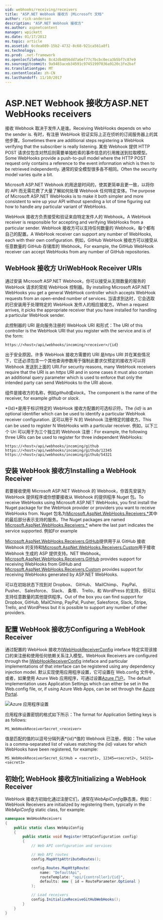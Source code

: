 ```yaml
---
uid: webhooks/receiving/receivers
title: "ASP.NET Webhook 接收方 |Microsoft 文档"
author: rick-anderson
description: "ASP.NET Webhook 接收方"
ms.author: aspnetcontent
manager: wpickett
ms.date: 01/17/2012
ms.topic: article
ms.assetid: 6cdea089-15b2-4732-8c68-921ca561a8f1
ms.technology: 
ms.prod: .net-framework
ms.openlocfilehash: 8c42db4056dd7a6ef77c7bcbc0eca3b5bf7c87e9
ms.sourcegitcommit: 9a9483aceb34591c97451997036a9120c3fe2baf
ms.translationtype: MT
ms.contentlocale: zh-CN
ms.lasthandoff: 11/10/2017
---
```

# <a name="aspnet-webhooks-receivers"></a><span data-ttu-id="4411c-103">ASP.NET Webhook 接收方</span><span class="sxs-lookup"><span data-stu-id="4411c-103">ASP.NET WebHooks receivers</span></span>

<span data-ttu-id="4411c-104">接收 Webhook 取决于发件人是谁。</span><span class="sxs-lookup"><span data-stu-id="4411c-104">Receiving WebHooks depends on who the sender is.</span></span> <span data-ttu-id="4411c-105">有时，有注册 WebHook 验证实际上正在侦听的订阅服务器上的其他步骤。</span><span class="sxs-lookup"><span data-stu-id="4411c-105">Sometimes there are additional steps registering a WebHook verifying that the subscriber is really listening.</span></span> <span data-ttu-id="4411c-106">某些 Webhook 提供 HTTP POST 请求仅包含对然后则需要单独检索的事件信息的引用推送到拉取模型。</span><span class="sxs-lookup"><span data-stu-id="4411c-106">Some WebHooks provide a push-to-pull model where the HTTP POST request only contains a reference to the event information which is then to be retrieved independently.</span></span> <span data-ttu-id="4411c-107">通常的安全模型很多各不相同。</span><span class="sxs-lookup"><span data-stu-id="4411c-107">Often the security model varies quite a bit.</span></span>

<span data-ttu-id="4411c-108">Microsoft ASP.NET Webhook 的用途是时间的，使其更简单且更一致，以将你的 API 而无需花费了大量了解如何处理 Webhook 任何特定变体。</span><span class="sxs-lookup"><span data-stu-id="4411c-108">The purpose of Microsoft ASP.NET WebHooks is to make it both simpler and more consistent to wire up your API without spending a lot of time figuring out how to handle any particular variant of WebHooks.</span></span>

<span data-ttu-id="4411c-109">WebHook 接收方负责接受和验证来自特定发件人的 Webhook。</span><span class="sxs-lookup"><span data-stu-id="4411c-109">A WebHook receiver is responsible for accepting and verifying WebHooks from a particular sender.</span></span> <span data-ttu-id="4411c-110">WebHook 接收方可以支持任何数量的 Webhook，每个都有自己的配置。</span><span class="sxs-lookup"><span data-stu-id="4411c-110">A WebHook receiver can support any number of WebHooks, each with their own configuration.</span></span> <span data-ttu-id="4411c-111">例如，GitHub WebHook 接收方可以接受从任意数量的 GitHub 存储库的 Webhook。</span><span class="sxs-lookup"><span data-stu-id="4411c-111">For example, the GitHub WebHook receiver can accept WebHooks from any number of GitHub repositories.</span></span>

## <a name="webhook-receiver-uris"></a><span data-ttu-id="4411c-112">WebHook 接收方 Uri</span><span class="sxs-lookup"><span data-stu-id="4411c-112">WebHook Receiver URIs</span></span>

<span data-ttu-id="4411c-113">通过安装 Microsoft ASP.NET Webhook，你可以接受从无限数量的服务的 WebHook 请求的常规 WebHook 控制器。</span><span class="sxs-lookup"><span data-stu-id="4411c-113">By installing Microsoft ASP.NET WebHooks you get a general WebHook controller which accepts WebHook requests from an open-ended number of services.</span></span> <span data-ttu-id="4411c-114">当请求到达时，它会选取的已安装用于处理特定的 WebHook 发件人的相应接收方。</span><span class="sxs-lookup"><span data-stu-id="4411c-114">When a request arrives, it picks the appropriate receiver that you have installed for handling a particular WebHook sender.</span></span>

<span data-ttu-id="4411c-115">此控制器的 URI 是向服务注册的 WebHook URI 和形式：</span><span class="sxs-lookup"><span data-stu-id="4411c-115">The URI of this controller is the WebHook URI that you register with the service and is of the form:</span></span>

```
https://<host>/api/webhooks/incoming/<receiver>/{id}
```

<span data-ttu-id="4411c-116">出于安全原因，许多 WebHook 接收方需要的 URI 是*https* URI 并在某些情况下，它还必须包含一个其他查询参数用于强制此要求仅预定的接收方可以将 Webhook 发送到上面的 URI.</span><span class="sxs-lookup"><span data-stu-id="4411c-116">For security reasons, many WebHook receivers require that the URI is an *https* URI and in some cases it must also contain an additional query parameter which is used to enforce that only the intended party can send WebHooks to the URI above.</span></span>

<span data-ttu-id="4411c-117"> *<receiver>* 组件是接收方的名称，例如*github*或*slack*。</span><span class="sxs-lookup"><span data-stu-id="4411c-117">The *<receiver>* component is the name of the receiver, for example *github* or *slack*.</span></span>

<span data-ttu-id="4411c-118">*{Id}*是用于标识特定的 WebHook 接收方配置的可选标识符。</span><span class="sxs-lookup"><span data-stu-id="4411c-118">The *{id}* is an optional identifier which can be used to identify a particular WebHook receiver configuration.</span></span> <span data-ttu-id="4411c-119">这可以用于 N 的 Webhook 注册特定的接收方。</span><span class="sxs-lookup"><span data-stu-id="4411c-119">This can be used to register N WebHooks with a particular receiver.</span></span> <span data-ttu-id="4411c-120">例如，以下三个 Uri 可以用于为三个独立的 Webhook 注册：</span><span class="sxs-lookup"><span data-stu-id="4411c-120">For example, the following three URIs can be used to register for three independent WebHooks:</span></span>

```
https://<host>/api/webhooks/incoming/github
https://<host>/api/webhooks/incoming/github/12345
https://<host>/api/webhooks/incoming/github/54321
```

## <a name="installing-a-webhook-receiver"></a><span data-ttu-id="4411c-121">安装 WebHook 接收方</span><span class="sxs-lookup"><span data-stu-id="4411c-121">Installing a WebHook Receiver</span></span>

<span data-ttu-id="4411c-122">若要接收使用 Microsoft ASP.NET Webhook 的 Webhook，你首先安装为 WebHook 提供程序或你想要接收从 Webhook 的提供程序 Nuget 包。</span><span class="sxs-lookup"><span data-stu-id="4411c-122">To receive WebHooks using Microsoft ASP.NET WebHooks, you first install the Nuget package for the WebHook provider or providers you want to receive WebHooks from.</span></span> <span data-ttu-id="4411c-123">Nuget 包名为[Microsoft.AspNet.WebHooks.Receivers.*](https://www.nuget.org/packages?q=Microsoft.AspNet.WebHooks.Receivers)其中的最后部分表示支持的服务。</span><span class="sxs-lookup"><span data-stu-id="4411c-123">The Nuget packages are named [Microsoft.AspNet.WebHooks.Receivers.*](https://www.nuget.org/packages?q=Microsoft.AspNet.WebHooks.Receivers) where the last part indicates the service supported.</span></span> <span data-ttu-id="4411c-124">例如</span><span class="sxs-lookup"><span data-stu-id="4411c-124">For example</span></span>

<span data-ttu-id="4411c-125">[Microsoft.AspNet.WebHooks.Receivers.GitHub](https://www.nuget.org/packages?q=Microsoft.AspNet.WebHooks.Receivers.GitHub)提供用于从 GitHub 接收 Webhook 的支持和[Microsoft.AspNet.WebHooks.Receivers.Custom](https://www.nuget.org/packages?q=Microsoft.AspNet.WebHooks.Receivers.Custom)用于接收 Webhook 生成的 ASP 提供支持。NET Webhook。</span><span class="sxs-lookup"><span data-stu-id="4411c-125">[Microsoft.AspNet.WebHooks.Receivers.GitHub](https://www.nuget.org/packages?q=Microsoft.AspNet.WebHooks.Receivers.GitHub) provides support for receiving WebHooks from GitHub and [Microsoft.AspNet.WebHooks.Receivers.Custom](https://www.nuget.org/packages?q=Microsoft.AspNet.WebHooks.Receivers.Custom) provides support for receiving WebHooks generated by ASP.NET WebHooks.</span></span>

<span data-ttu-id="4411c-126">可以在初始状态下找到对 Dropbox、 GitHub、 MailChimp、 PayPal、 Pusher、 Salesforce、 Slack、 条带、 Trello，和 WordPress 的支持，但可以支持任意数量的其他提供程序。</span><span class="sxs-lookup"><span data-stu-id="4411c-126">Out of the box you can find support for Dropbox, GitHub, MailChimp, PayPal, Pusher, Salesforce, Slack, Stripe, Trello, and WordPress but it is possible to support any number of other providers.</span></span>

## <a name="configuring-a-webhook-receiver"></a><span data-ttu-id="4411c-127">配置 WebHook 接收方</span><span class="sxs-lookup"><span data-stu-id="4411c-127">Configuring a WebHook Receiver</span></span>

<span data-ttu-id="4411c-128">通过配置的 WebHook 接收方[IWebHookReceiverConfig](https://github.com/aspnet/WebHooks/blob/master/src/Microsoft.AspNet.WebHooks.Receivers/WebHooks/IWebHookReceiverConfig.cs) inteface 特定实现该接口的来注册和使用任何依赖关系注入模型。</span><span class="sxs-lookup"><span data-stu-id="4411c-128">WebHook Receivers are configured through the [IWebHookReceiverConfig](https://github.com/aspnet/WebHooks/blob/master/src/Microsoft.AspNet.WebHooks.Receivers/WebHooks/IWebHookReceiverConfig.cs) inteface and particular implementations of that interface can be registered using any dependency injection model.</span></span> <span data-ttu-id="4411c-129">默认实现使用应用程序设置，它可设置在 Web.config 文件中，或者，如果使用 Azure Web 应用程序，可通过设置[Azure 门户](https://portal.azure.com/)。</span><span class="sxs-lookup"><span data-stu-id="4411c-129">The default implementation uses Application Settings which can either be set in the Web.config file, or, if using Azure Web Apps, can be set through the [Azure Portal](https://portal.azure.com/).</span></span>

![Azure 应用程序设置](_static/AzureAppSettings.png)

<span data-ttu-id="4411c-131">应用程序设置密钥的格式如下所示：</span><span class="sxs-lookup"><span data-stu-id="4411c-131">The format for Application Setting keys is as follows:</span></span>

```
MS_WebHookReceiverSecret_<receiver>
```

<span data-ttu-id="4411c-132">值是匹配的值的以逗号分隔列表*{id}*值的 Webhook 已注册，例如：</span><span class="sxs-lookup"><span data-stu-id="4411c-132">The value is a comma-separated list of values matching the *{id}* values for which WebHooks have been registered, for example:</span></span>

```
MS_WebHookReceiverSecret_GitHub = <secret1>, 12345=<secret2>, 54321=<secret3>
```

## <a name="initializing-a-webhook-receiver"></a><span data-ttu-id="4411c-133">初始化 WebHook 接收方</span><span class="sxs-lookup"><span data-stu-id="4411c-133">Initializing a WebHook Receiver</span></span>

<span data-ttu-id="4411c-134">WebHook 接收方初始化通过注册它们，通常在*WebApiConfig*静态类，例如：</span><span class="sxs-lookup"><span data-stu-id="4411c-134">WebHook Receivers are initialized by registering them, typically in the *WebApiConfig* static class, for example:</span></span>

```csharp
namespace WebHookReceivers
{
    public static class WebApiConfig
    {
        public static void Register(HttpConfiguration config)
        {
            // Web API configuration and services

            // Web API routes
            config.MapHttpAttributeRoutes();

            config.Routes.MapHttpRoute(
                name: "DefaultApi",
                routeTemplate: "api/{controller}/{id}",
                defaults: new { id = RouteParameter.Optional }
            );

            // Load receivers
            config.InitializeReceiveGitHubWebHooks();
        }
    }
}
```
